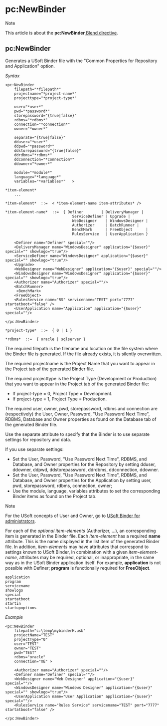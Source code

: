 # pc:NewBinder



> [!NOTE]
> This article is about the **pc:NewBinder**[ Blend directive](/docs/Repositories/Blend%20directives).

## **pc:NewBinder**

Generates a USoft Binder file with the "Common Properties for Repository and Application" option.

*Syntax*

```
<pc:NewBinder
    filepath="*filepath*"
    projectname="*project-name*"
    projecttype="*project-type*"

    user="*user*"
    pwd="*password*"
    storepassword="{true|false}"
    rdbms="*rdbms*"
    connection="*connection*"
    owner="*owner*"

    separate="{true|false}"
    dduser="*user*"
    ddpwd="*password*"
    ddstorepassword="{true|false}"
    ddrdbms="*rdbms*"
    ddconnection="*connection*"
    ddowner="*owner*"

    module="*module*"
    language="*language*"
    variables="*variables*"   >

*item-element*
    ...

*item-element*  ::=  < *item-element-name item-attributes* />

*item-element-name*  ::=  { Definer        | DeliveryManager | 
                              ServiceDefiner | Upgrade |
                              WebDesigner    | WindowsDesigner | 
                              Authorizer     | BatchRunner |
                              BenchMark      | FreeObject      | 
                              RulesService   | UserApplication }

    <Definer name="Definer" special=""/>
    <DeliveryManager name="WindowsDesigner" application="{$user}" special="" showlogo="true"/>
    <ServiceDefiner name="WindowsDesigner" application="{$user}" special="" showlogo="true"/>
    <Upgrade>
    <WebDesigner name="WebDesigner" application="{$user}" special=""/>
    <WindowsDesigner name="WindowsDesigner" application="{$user}" special="" showlogo="true"/>
    <Authorizer name="Authorizer" special=""/>
    <BatchRunner>
     <BenchMark>
    <FreeObject>
    <RulesService name="RS" servicename="TEST" port="7777" startatboot="false" />
    <UserApplication name="Application" application="{$user}" special=""/>

</pc:NewBinder>

*project-type*  ::=  { 0 | 1 }

*rdbms*  ::=  { oracle | sqlserver }
```

The required filepath is the filename and location on the file system where the Binder file is generated. If the file already exists, it is silently overwritten.

The required projectname is the Project Name that you want to appear in the Project tab of the generated Binder file.

The required projecttype is the Project Type (Development or Production) that you want to appear in the Project tab of the generated Binder file:

- If project-type = 0, Project Type = Development.
- If project-type = 1, Project Type = Production.

The required user, owner, pwd, storepassword, rdbms and connection are (respectively) the User, Owner, Password, "Use Password Next Time", RDBMS, Database and Owner properties as found on the Database tab of the generated Binder file.

Use the separate attribute to specify that the Binder is to use separate settings for repository and data.

If you use separate settings:

- Set the User, Password, "Use Password Next Time", RDBMS, and Database, and Owner properties for the Repository by setting dduser, ddowner, ddpwd, ddstorepassword, ddrdbms, ddconnection, ddowner.
- Set the User, Password, "Use Password Next Time", RDBMS, and Database, and Owner properties for the Application by setting user, pwd, storepassword, rdbms, connection, owner;
- Use the module, language, variables attributes to set the corresponding Binder items as found on the Project tab.

> [!NOTE]
> For the USoft concepts of User and Owner, go to [USoft Binder for administrators](/docs/USoft%20for%20administrators/USoft%20Binder/USoft%20Binder%20for%20administrators.md).

For each of the *optional item-elements* (Authorizer, ...), an corresponding item is generated in the Binder file. Each *item-element* has a required **name** attribute. This is the name displayed in the list item of the generated Binder file. In addition, *item-elements* may have attributes that correspond to settings known to USoft Binder, In combination with a given *item-element-name*, attributes may be required, optional, or inappropriate, in the same way as in the USoft Binder application itself. For example, **application** is not possible with Definer; **program** is functionally required for **FreeObject**.

```
application
program
servicename
showlogo
special
startatboot
startin
startupoptions
```

*Example*
 

```language-xml
<pc:NewBinder
    filepath="c:\temp\mybinderH.usb"
    projectName="TEST"
    projectType="0"
    user="TEST"
    owner="TEST"
    pwd="TEST"
    rdbms="oracle"
    connection="XE" >

    <Authorizer name="Authorizer" special=""/>
    <Definer name="Definer" special=""/>
    <WebDesigner name="Web Designer" application="{$user}" special=""/>
    <WindowsDesigner name="Windows Designer" application="{$user}" special="" showlogo="true"/>
    <UserApplication name="User Application" application="{$user}" special=""/>
    <RulesService name="Rules Service" servicename="TEST" port="7777" startatboot="false" />

</pc:NewBinder>
```

 